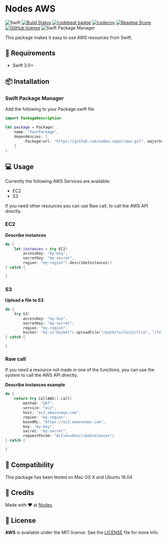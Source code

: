 # Nodes AWS

![Swift](http://img.shields.io/badge/swift-3.0-brightgreen.svg)
[![Build Status](https://travis-ci.org/nodes-vapor/aws.svg?branch=master)](https://travis-ci.org/nodes-vapor/aws)
[![codebeat badge](https://codebeat.co/badges/52c2f960-625c-4a63-ae63-52a24d747da1)](https://codebeat.co/projects/github-com-nodes-vapor-aws)
[![codecov](https://codecov.io/gh/nodes-vapor/aws/branch/master/graph/badge.svg)](https://codecov.io/gh/nodes-vapor/aws)
[![Readme Score](http://readme-score-api.herokuapp.com/score.svg?url=https://github.com/nodes-vapor/aws)](http://clayallsopp.github.io/readme-score?url=https://github.com/nodes-vapor/aws)
[![GitHub license](https://img.shields.io/badge/license-MIT-blue.svg)](https://github.com/nodes-ios/Serializable/blob/master/LICENSE) 
![Swift Package Manager](https://img.shields.io/badge/SPM-compatible-brightgreen.svg) 


This package makes it easy to use AWS resources from Swift.

## 📝 Requirements
- Swift 3.0+

## 📦 Installation

### Swift Package Manager

Add the following to your Package.swift file

```swift
import PackageDescription

let package = Package(
    name: "YourPackage",
    dependencies: [
        .Package(url: "https://github.com/nodes-vapor/aws.git", majorVersion: 1)
    ]
)
```

## 💻 Usage

Currently the following AWS Services are available:
- EC2
- S3

If you need other resources you can use Raw call, to call the AWS API directly.

### EC2

**Describe instances**

```swift
do {
	let instances = try EC2(
	    accessKey: "my-key", 
	    secretKey: "my-secret", 
	    region: "my-region").describeInstances()
} catch {

}
```

### S3

**Upload a file to S3**

```swift
do {
    try S3(
        accessKey: "my-key", 
        secretKey: "my-secret", 
        region: "my-region", 
        bucket: "my-s3-bucket").uploadFile("/path/to/local/file", "/folder/in/s3/bucket")
} catch {

}
```

### Raw call

If you need a resource not made in one of the functions, you can use the system to call the AWS API directly.

**Describe instances example**

```swift
do {
	return try CallAWS().call(
		method: "GET", 
		service: "ec2", 
		host: "ec2.amazonaws.com", 
		region: "my-region", 
		baseURL: "https://ec2.amazonaws.com", 
		key: "my-key", 
		secret: "my-secret", 
		requestParam: "Action=DescribeInstances")
} catch {

}
```

## 🔧 Compatibility

This package has been tested on Mac OS X and Ubuntu 16.04

## 👥 Credits
Made with ❤️ at [Nodes](http://nodesagency.com).

## 📄 License
**AWS** is available under the MIT license. See the [LICENSE](https://github.com/nodes-ios/Serializable/blob/master/LICENSE) file for more info.